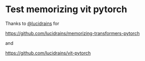 # Test memorizing vit pytorch

Thanks to [@lucidrains](https://github.com/lucidrains) for 

https://github.com/lucidrains/memorizing-transformers-pytorch

and

https://github.com/lucidrains/vit-pytorch
